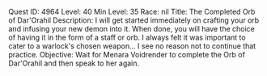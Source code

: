 Quest ID: 4964
Level: 40
Min Level: 35
Race: nil
Title: The Completed Orb of Dar'Orahil
Description: I will get started immediately on crafting your orb and infusing your new demon into it. When done, you will have the choice of having it in the form of a staff or orb. I always felt it was important to cater to a warlock's chosen weapon... I see no reason not to continue that practice.
Objective: Wait for Menara Voidrender to complete the Orb of Dar'Orahil and then speak to her again.
